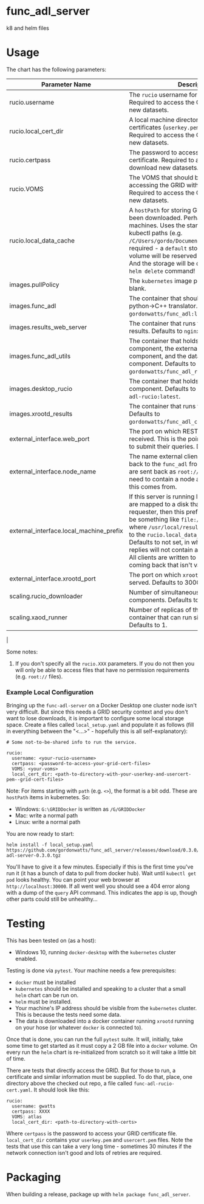 # func_adl_server

k8 and helm files

# Usage

The chart has the following parameters:

| Parameter Name | Description |
| -------------- | ----------- |
| rucio.username | The `rucio` username for accessing the grid. Required to access the GRID to download new datasets. |
| rucio.local_cert_dir | A local machine directory that contains GRID certificates (`userkey.pem` and `usercert.pem`). Required to access the GRID to download new datasets. |
| rucio.certpass | The password to access the `userkey.pem` certificate. Required to access the GRID to download new datasets. |
| rucio.VOMS | The VOMS that should be connected to when accessing the GRID with the given certificate. Required to access the GRID to download new datasets. |
| rucio.local_data_cache | A `hostPath` for storing GRID data that has been downloaded. Perhaps only good for test machines. Uses the standard format for kubectl paths (e.g. `/C/Users/gordo/Documents/GRIDDS`). Not required - a `default` storage class persistent volume will be reserved if this isn't specified. And the storage will be deleted if you use a `helm delete` command! |
| images.pullPolicy | The `kubernetes` image pull policy. Defaults to blank. |
| images.func_adl | The container that should be pulled to run the python->C++ translator. Defaults to `gordonwatts/func_adl:latest`. |
| images.results_web_server | The container that runs the html server for results. Defaults to `nginx:stable`. |
| images.func_adl_utils | The container that holds the ingester component, the externally facing REST api component, and the database status component. Defaults to `gordonwatts/func_adl_request_broker:latest`. |
| images.desktop_rucio | The container that holds the rucio downloader component. Defaults to `gordonwatts/func-adl-rucio:latest`. |
| images.xrootd_results | The container that runs the `xrootd` server. Defaults to `gordonwatts/func_adl_cpp_runner:latest`. |
| external_interface.web_port | The port on which REST api requests are received. This is the point external clients use to submit their queries. Defaults to 30000. |
| external_interface.node_name | The name external clients should use to get back to the `func_adl` front end. Query results are sent back as `root://` or `http://` uri's and need to contain a node address. This is where this comes from. |
| external_interface.local_machine_prefix | If this server is running locally, and the results are mapped to a disk that is viewable by the requester, then this prefix is useful. It should be something like `file:///usr/local/results` where `/usr/local/results` have been mapped to the `rucio.local_data_cache` (see setting). Defaults to not set, in which case the query replies will not contain a `localfiles` member. All clients are written to deal with a local files coming back that isn't valid. |
| external_interface.xrootd_port | The port on which `xrootd` accesses for files is served. Defaults to 30001. |
| scaling.rucio_downloader | Number of simultaneous `rucio` downloader components. Defaults to 1. |
| scaling.xaod_runner| Number of replicas of the `xAOD` -> columns container that can run simultaneously. Defaults to 1. |
| 



Some notes:
1. If you don't specify all the `rucio.XXX` parameters. If you do not then you will only be able to access files that have no permission requirements (e.g. `root://` files).

### Example Local Configuration

Bringing up the `func-adl-server` on a Docker Desktop one cluster node isn't very difficult.
   But since this needs a GRID security context and you don't want to lose downloads, it is
   important to configure some local storage space. Create a files called `local_setup.yaml`
   and populate it as follows (fill in everything between the "<...>" - hopefully this is 
   all self-explanatory):

```
# Some not-to-be-shared info to run the service.

rucio:
  username: <your-rucio-username>
  certpass: <password-to-access-your-grid-cert-files>
  VOMS: <your-voms>
  local_cert_dir: <path-to-directory-with-your-userkey-and-usercert-pem--grid-cert-files>
```

Note: For items starting with `path` (e.g. `<>`), the format is a bit odd. These are `hostPath` items in kubernetes. So:

- Windows: `G:\GRIDDocker` is written as `/G/GRIDDocker`
- Mac: write a normal path
- Linux: write a normal path

You are now ready to start:

```
helm install -f local_setup.yaml https://github.com/gordonwatts/func_adl_server/releases/download/0.3.0/func-adl-server-0.3.0.tgz
```

You'll have to give it a few minutes. Especially if this is the first time you've run it (it has a bunch of data to pull from docker hub).
Wait until `kubectl get pod` looks healthy. You can point your web browser at `http://localhost:30000`. If all went well you should see a 404 error
along with a dump of the `query` API command. This indicates the app is up, though other parts could still be unhealthy...

# Testing

This has been tested on (as a host):

- Windows 10, running `docker-desktop` with the `kubernetes` cluster enabled.

Testing is done via `pytest`. Your machine needs a few prerequisites:

- `docker` must be installed
- `kubernetes` should be installed and speaking to a cluster that a small `helm` chart can be run on.
- `helm` must be installed.
- Your machine's IP address should be visible from the `kubernetes` cluster. This is because the tests need some data.
- The data is downloaded into a docker container running `xrootd` running on your
  hose (or whatever `docker` is connected to).

Once that is done, you can run the full `pytest` suite. It will, initially, take some time to get started as it must copy a 2 GB file into a `docker` volume.
On every run the `helm` chart is re-initialized from scratch so it will take a little bit of time.

There are tests that directly access the GRID. But for those to run, a certificate and similar information must be supplied. To do that, place, one
directory above the checked out repo, a file called `func-adl-rucio-cert.yaml`. It should look like this:

```
rucio:
  username: gwatts
  certpass: XXXX
  VOMS: atlas
  local_cert_dir: <path-to-directory-with-certs>
```

Where `certpass` is the password to access your GRID certificate file. `local_cert_dir` contains your `userkey.pem` and `usercert.pem` files.
Note the tests that use this can take a very long time - sometimes 30 minutes if the network connection isn't good and lots of retries are
required.

# Packaging

When building a release, package up with `helm package func_adl_server`.
